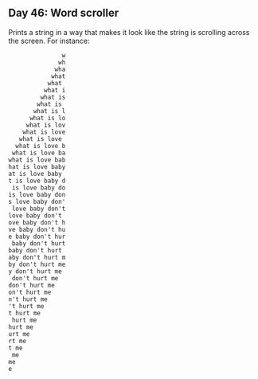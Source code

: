 ## Day 46: Word scroller
Prints a string in a way that makes it look like the string is scrolling across the screen. For instance:
```
               w
              wh
             wha
            what
           what
          what i
         what is
        what is
       what is l
      what is lo
     what is lov
    what is love
   what is love
  what is love b
 what is love ba
what is love bab
hat is love baby
at is love baby
t is love baby d
 is love baby do
is love baby don
s love baby don'
 love baby don't
love baby don't
ove baby don't h
ve baby don't hu
e baby don't hur
 baby don't hurt
baby don't hurt
aby don't hurt m
by don't hurt me
y don't hurt me
 don't hurt me
don't hurt me
on't hurt me
n't hurt me
't hurt me
t hurt me
 hurt me
hurt me
urt me
rt me
t me
 me
me
e
```